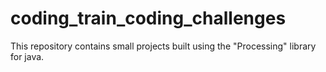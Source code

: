# coding_train_coding_challenges
This repository contains small projects built using the "Processing" library for java.
